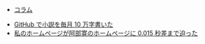 * [コラム](README.md)

-   [GitHub で小説を毎月 10 万字書いた](/articles/2018-03-29.md)
-   [私のホームページが阿部寛のホームページに 0.015 秒差まで迫った](/articles/2019-04-03.md)
